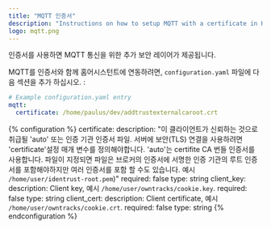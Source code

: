 ```yaml
---
title: "MQTT 인증서"
description: "Instructions on how to setup MQTT with a certificate in Home Assistant."
logo: mqtt.png
---
```


인증서를 사용하면 MQTT 통신을 위한 추가 보안 레이어가 제공됩니다. 

MQTT를 인증서와 함께 홈어시스턴트에 연동하려면, `configuration.yaml` 파일에 다음 섹션을 추가 하십시오. :

```yaml
# Example configuration.yaml entry
mqtt:
  certificate: /home/paulus/dev/addtrustexternalcaroot.crt
```

{% configuration %}
certificate:
  description: "이 클라이언트가 신뢰하는 것으로 취급될 'auto' 또는 인증 기관 인증서 파일. 서버에 보안(TLS) 연결을 사용하려면 'certificate'설정 매개 변수를 정의해야합니다. 'auto'는 certifite CA 번들 인증서를 사용합니다. 파일이 지정되면 파일은 브로커의 인증서에 서명한 인증 기관의 루트 인증서를 포함해야하지만 여러 인증서를 포함 할 수도 있습니다. 예시 `/home/user/identrust-root.pem`)" 
  required: false
  type: string
client_key:
  description: Client key, 예시 `/home/user/owntracks/cookie.key`.
  required: false
  type: string
client_cert:
  description: Client certificate, 예시 `/home/user/owntracks/cookie.crt`.
  required: false
  type: string
{% endconfiguration %}

